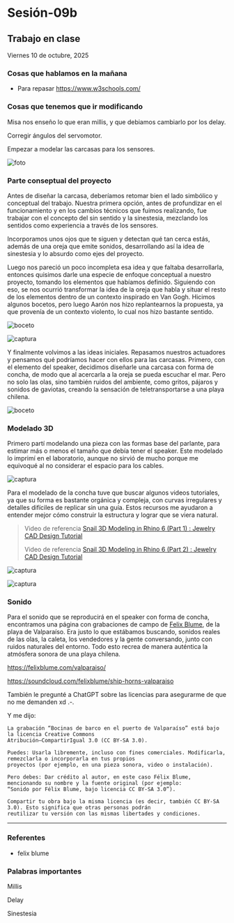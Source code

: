 # Sesión-09b

## Trabajo en clase

Viernes 10 de octubre, 2025

### Cosas que hablamos en la mañana

- Para repasar <https://www.w3schools.com/>

### Cosas que tenemos que ir modificando

Misa nos enseño lo que eran millis, y que debiamos cambiarlo por los delay.

Corregir ángulos del servomotor.

Empezar a modelar las carcasas para los sensores.

![foto](imagenes/sesion09b.jpeg)

### Parte conseptual del proyecto

Antes de diseñar la carcasa, deberíamos retomar bien el lado simbólico y conceptual del trabajo. Nuestra primera opción, antes de profundizar en el funcionamiento y en los cambios técnicos que fuimos realizando, fue trabajar con el concepto del sin sentido y la sinestesia, mezclando los sentidos como experiencia a través de los sensores.

Incorporamos unos ojos que te siguen y detectan qué tan cerca estás, además de una oreja que emite sonidos, desarrollando así la idea de sinestesia y lo absurdo como ejes del proyecto.

Luego nos pareció un poco incompleta esa idea y que faltaba desarrollarla, entonces quisimos darle una especie de enfoque conceptual a nuestro proyecto, tomando los elementos que habíamos definido. Siguiendo con eso, se nos ocurrió transformar la idea de la oreja que habla y situar el resto de los elementos dentro de un contexto inspirado en Van Gogh. Hicimos algunos bocetos, pero luego Aarón nos hizo replantearnos la propuesta, ya que provenía de un contexto violento, lo cual nos hizo bastante sentido.

![boceto](imagenes/boceto01.jpeg)

![captura](imagenes/captura-oreja.png)

Y finalmente volvimos a las ideas iniciales. Repasamos nuestros actuadores y pensamos qué podríamos hacer con ellos para las carcasas. Primero, con el elemento del speaker, decidimos diseñarle una carcasa con forma de concha, de modo que al acercarla a la oreja se pueda escuchar el mar. Pero no solo las olas, sino también ruidos del ambiente, como gritos, pájaros y sonidos de gaviotas, creando la sensación de teletransportarse a una playa chilena.

![boceto](imagenes/boceto02.jpeg)

### Modelado 3D

Primero partí modelando una pieza con las formas base del parlante, para estimar más o menos el tamaño que debía tener el speaker. Este modelado lo imprimí en el laboratorio, aunque no sirvió de mucho porque me equivoqué al no considerar el espacio para los cables.

![captura](imagenes/captura-impresion01.png)

Para el modelado de la concha tuve que buscar algunos videos tutoriales, ya que su forma es bastante orgánica y compleja, con curvas irregulares y detalles difíciles de replicar sin una guía. Estos recursos me ayudaron a entender mejor cómo construir la estructura y lograr que se viera natural.

> Video de referencia [Snail 3D Modeling in Rhino 6 (Part 1) : Jewelry CAD Design Tutorial ](https://youtu.be/GZgCaxfQmg8?si=GTQTN9FZe9D71rut)
>
> Video de referencia [Snail 3D Modeling in Rhino 6 (Part 2) : Jewelry CAD Design Tutorial ](https://youtu.be/xSrwAgZVyjk?si=gVwk68qb_5_5fiII)

![captura](imagenes/captura-espiral01.png)

![captura](imagenes/captura-espiral02.png)

### Sonido

Para el sonido que se reproducirá en el speaker con forma de concha, encontramos una página con grabaciones de campo de [Felix Blume](https://felixblume.com/bio/?lang=es), de la playa de Valparaíso. Era justo lo que estábamos buscando, sonidos reales de las olas, la caleta, los vendedores y la gente conversando, junto con ruidos naturales del entorno. Todo esto recrea de manera auténtica la atmósfera sonora de una playa chilena. 

https://felixblume.com/valparaiso/

https://soundcloud.com/felixblume/ship-horns-valparaiso

También le pregunté a ChatGPT sobre las licencias para asegurarme de que no me demanden xd .-.

Y me dijo:

```text
La grabación “Bocinas de barco en el puerto de Valparaíso” está bajo la licencia Creative Commons
Atribución–CompartirIgual 3.0 (CC BY-SA 3.0).

Puedes: Usarla libremente, incluso con fines comerciales. Modificarla, remezclarla o incorporarla en tus propios
proyectos (por ejemplo, en una pieza sonora, video o instalación).

Pero debes: Dar crédito al autor, en este caso Félix Blume, mencionando su nombre y la fuente original (por ejemplo:
“Sonido por Félix Blume, bajo licencia CC BY-SA 3.0”).

Compartir tu obra bajo la misma licencia (es decir, también CC BY-SA 3.0). Esto significa que otras personas podrán
reutilizar tu versión con las mismas libertades y condiciones.
```

---

### Referentes

- felix blume

### Palabras importantes

Millis

Delay

Sinestesia
